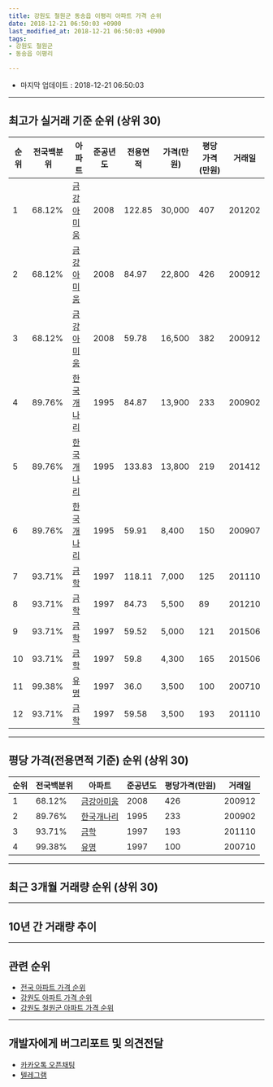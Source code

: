 ```yaml
---
title: 강원도 철원군 동송읍 이평리 아파트 가격 순위
date: 2018-12-21 06:50:03 +0900
last_modified_at: 2018-12-21 06:50:03 +0900
tags:
- 강원도 철원군
- 동송읍 이평리

---
```


* 마지막 업데이트 : 2018-12-21 06:50:03

---

## 최고가 실거래 기준 순위 (상위 30)


|순위|전국백분위|아파트|준공년도|전용면적|가격(만원)|평당가격(만원)|거래일|
|---|---|---|---|---|---|---|---|
|1|68.12%|[금강아미움](https://search.naver.com/search.naver?query=%EA%B0%95%EC%9B%90%EB%8F%84+%EC%B2%A0%EC%9B%90%EA%B5%B0+%EB%8F%99%EC%86%A1%EC%9D%8D+%EC%9D%B4%ED%8F%89%EB%A6%AC+%EA%B8%88%EA%B0%95%EC%95%84%EB%AF%B8%EC%9B%80)|2008|122.85|30,000|407|201202|
|2|68.12%|[금강아미움](https://search.naver.com/search.naver?query=%EA%B0%95%EC%9B%90%EB%8F%84+%EC%B2%A0%EC%9B%90%EA%B5%B0+%EB%8F%99%EC%86%A1%EC%9D%8D+%EC%9D%B4%ED%8F%89%EB%A6%AC+%EA%B8%88%EA%B0%95%EC%95%84%EB%AF%B8%EC%9B%80)|2008|84.97|22,800|426|200912|
|3|68.12%|[금강아미움](https://search.naver.com/search.naver?query=%EA%B0%95%EC%9B%90%EB%8F%84+%EC%B2%A0%EC%9B%90%EA%B5%B0+%EB%8F%99%EC%86%A1%EC%9D%8D+%EC%9D%B4%ED%8F%89%EB%A6%AC+%EA%B8%88%EA%B0%95%EC%95%84%EB%AF%B8%EC%9B%80)|2008|59.78|16,500|382|200912|
|4|89.76%|[한국개나리](https://search.naver.com/search.naver?query=%EA%B0%95%EC%9B%90%EB%8F%84+%EC%B2%A0%EC%9B%90%EA%B5%B0+%EB%8F%99%EC%86%A1%EC%9D%8D+%EC%9D%B4%ED%8F%89%EB%A6%AC+%ED%95%9C%EA%B5%AD%EA%B0%9C%EB%82%98%EB%A6%AC)|1995|84.87|13,900|233|200902|
|5|89.76%|[한국개나리](https://search.naver.com/search.naver?query=%EA%B0%95%EC%9B%90%EB%8F%84+%EC%B2%A0%EC%9B%90%EA%B5%B0+%EB%8F%99%EC%86%A1%EC%9D%8D+%EC%9D%B4%ED%8F%89%EB%A6%AC+%ED%95%9C%EA%B5%AD%EA%B0%9C%EB%82%98%EB%A6%AC)|1995|133.83|13,800|219|201412|
|6|89.76%|[한국개나리](https://search.naver.com/search.naver?query=%EA%B0%95%EC%9B%90%EB%8F%84+%EC%B2%A0%EC%9B%90%EA%B5%B0+%EB%8F%99%EC%86%A1%EC%9D%8D+%EC%9D%B4%ED%8F%89%EB%A6%AC+%ED%95%9C%EA%B5%AD%EA%B0%9C%EB%82%98%EB%A6%AC)|1995|59.91|8,400|150|200907|
|7|93.71%|[금학](https://search.naver.com/search.naver?query=%EA%B0%95%EC%9B%90%EB%8F%84+%EC%B2%A0%EC%9B%90%EA%B5%B0+%EB%8F%99%EC%86%A1%EC%9D%8D+%EC%9D%B4%ED%8F%89%EB%A6%AC+%EA%B8%88%ED%95%99)|1997|118.11|7,000|125|201110|
|8|93.71%|[금학](https://search.naver.com/search.naver?query=%EA%B0%95%EC%9B%90%EB%8F%84+%EC%B2%A0%EC%9B%90%EA%B5%B0+%EB%8F%99%EC%86%A1%EC%9D%8D+%EC%9D%B4%ED%8F%89%EB%A6%AC+%EA%B8%88%ED%95%99)|1997|84.73|5,500|89|201210|
|9|93.71%|[금학](https://search.naver.com/search.naver?query=%EA%B0%95%EC%9B%90%EB%8F%84+%EC%B2%A0%EC%9B%90%EA%B5%B0+%EB%8F%99%EC%86%A1%EC%9D%8D+%EC%9D%B4%ED%8F%89%EB%A6%AC+%EA%B8%88%ED%95%99)|1997|59.52|5,000|121|201506|
|10|93.71%|[금학](https://search.naver.com/search.naver?query=%EA%B0%95%EC%9B%90%EB%8F%84+%EC%B2%A0%EC%9B%90%EA%B5%B0+%EB%8F%99%EC%86%A1%EC%9D%8D+%EC%9D%B4%ED%8F%89%EB%A6%AC+%EA%B8%88%ED%95%99)|1997|59.8|4,300|165|201506|
|11|99.38%|[유명](https://search.naver.com/search.naver?query=%EA%B0%95%EC%9B%90%EB%8F%84+%EC%B2%A0%EC%9B%90%EA%B5%B0+%EB%8F%99%EC%86%A1%EC%9D%8D+%EC%9D%B4%ED%8F%89%EB%A6%AC+%EC%9C%A0%EB%AA%85)|1997|36.0|3,500|100|200710|
|12|93.71%|[금학](https://search.naver.com/search.naver?query=%EA%B0%95%EC%9B%90%EB%8F%84+%EC%B2%A0%EC%9B%90%EA%B5%B0+%EB%8F%99%EC%86%A1%EC%9D%8D+%EC%9D%B4%ED%8F%89%EB%A6%AC+%EA%B8%88%ED%95%99)|1997|59.58|3,500|193|201110|


---

## 평당 가격(전용면적 기준) 순위 (상위 30)


|순위|전국백분위|아파트|준공년도|평당가격(만원)|거래일|
|---|---|---|---|---|---|
|1|68.12%|[금강아미움](https://search.naver.com/search.naver?query=%EA%B0%95%EC%9B%90%EB%8F%84+%EC%B2%A0%EC%9B%90%EA%B5%B0+%EB%8F%99%EC%86%A1%EC%9D%8D+%EC%9D%B4%ED%8F%89%EB%A6%AC+%EA%B8%88%EA%B0%95%EC%95%84%EB%AF%B8%EC%9B%80)|2008|426|200912|
|2|89.76%|[한국개나리](https://search.naver.com/search.naver?query=%EA%B0%95%EC%9B%90%EB%8F%84+%EC%B2%A0%EC%9B%90%EA%B5%B0+%EB%8F%99%EC%86%A1%EC%9D%8D+%EC%9D%B4%ED%8F%89%EB%A6%AC+%ED%95%9C%EA%B5%AD%EA%B0%9C%EB%82%98%EB%A6%AC)|1995|233|200902|
|3|93.71%|[금학](https://search.naver.com/search.naver?query=%EA%B0%95%EC%9B%90%EB%8F%84+%EC%B2%A0%EC%9B%90%EA%B5%B0+%EB%8F%99%EC%86%A1%EC%9D%8D+%EC%9D%B4%ED%8F%89%EB%A6%AC+%EA%B8%88%ED%95%99)|1997|193|201110|
|4|99.38%|[유명](https://search.naver.com/search.naver?query=%EA%B0%95%EC%9B%90%EB%8F%84+%EC%B2%A0%EC%9B%90%EA%B5%B0+%EB%8F%99%EC%86%A1%EC%9D%8D+%EC%9D%B4%ED%8F%89%EB%A6%AC+%EC%9C%A0%EB%AA%85)|1997|100|200710|


---

## 최근 3개월 거래량 순위 (상위 30)


<div style="width:100%;">
    <canvas id="deal_count_ranking" height="250"></canvas>
</div>


<script>
new Chart(document.getElementById("deal_count_ranking"), {
    type: 'horizontalBar',
    data: {
        labels: ['유명', '금강아미움', '한국개나리'],
        datasets: [{
            label: '실거래 수',
            data: [5, 4, 2],
            borderColor: "rgba(255, 0, 128, 1)",
            backgroundColor: "rgba(255, 0, 128, 0.5)",
            fill: false,
        }]
    },
    options: {
        responsive: true,
        title: {
            display: true,
            text: '최근 3개월 거래량 순위'
        },
        tooltips: {
            mode: 'index',
            intersect: false,
            callbacks: {
                title: function(tooltipItems, data) {
                    return "실거래 수:";
                },
                label: function(tooltipItem, data) {
                    return data.labels[tooltipItem.index] + ": " + tooltipItem.xLabel;
                }
            }
        },
        hover: {
            mode: 'nearest',
            intersect: true
        },
        scales: {
            xAxes: [{
                display: true,
                scaleLabel: {
                    display: true,
                    labelString: '실거래 수'
                },
                ticks: {
                    suggestedMin: 0,
                }
            }],
            yAxes: [{
                display: true,
                ticks: {
                    autoSkip: false,
                    callback: function(value, index, values) {
                        if (value.length > 15)
                            return value.substr(0, 13) + "...";
                        else
                            return value;
                    }
                },
                scaleLabel: {
                    display: false,
                }
            }]
        }
    }
});

</script>


---

## 10년 간 거래량 추이


<div style="width:100%;">
    <canvas id="deal_progress" height="250"></canvas>
</div>

<script>
new Chart(document.getElementById("deal_progress"), {
    type: 'line',
    data: {
        labels: ['200812','200901','200902','200903','200904','200905','200906','200907','200908','200909','200910','200911','200912','201001','201002','201003','201004','201005','201006','201007','201008','201009','201010','201011','201012','201101','201102','201103','201104','201105','201106','201107','201108','201109','201110','201111','201112','201201','201202','201203','201204','201205','201206','201207','201208','201209','201210','201211','201212','201301','201302','201303','201304','201305','201306','201307','201308','201309','201310','201311','201312','201401','201402','201403','201404','201405','201406','201407','201408','201409','201410','201411','201412','201501','201502','201503','201504','201505','201506','201507','201508','201509','201510','201511','201512','201601','201602','201603','201604','201605','201606','201607','201608','201609','201610','201611','201612','201701','201702','201703','201704','201705','201706','201707','201708','201709','201710','201711','201712','201801','201802','201803','201804','201805','201806','201807','201808','201809','201810','201811','201812'],
        datasets: [{
            label: '실거래 수',
            pointRadius: 1,
            data: [1, 3, 16, 4, 5, 8, 5, 5, 5, 4, 10, 4, 16, 3, 14, 6, 7, 4, 4, 1, 3, 4, 5, 4, 1, 2, 5, 3, 4, 4, 4, 3, 0, 5, 6, 4, 5, 1, 5, 8, 9, 5, 8, 9, 16, 12, 14, 5, 6, 5, 7, 9, 5, 4, 10, 5, 5, 9, 7, 4, 3, 4, 8, 8, 4, 4, 4, 6, 3, 6, 7, 8, 7, 2, 4, 7, 3, 4, 6, 1, 2, 5, 7, 5, 3, 4, 3, 1, 3, 4, 8, 5, 1, 4, 4, 8, 5, 0, 1, 4, 1, 7, 6, 1, 5, 4, 2, 2, 6, 6, 5, 2, 3, 5, 4, 1, 4, 3, 6, 5, 0],
            borderColor: "rgba(255, 201, 14, 1)",
            backgroundColor: "rgba(255, 201, 14, 0.5)",
            fill: true,
        }]
    },
    options: {
        responsive: true,
        title: {
            display: true,
            text: '10년간 거래량 추이'
        },
        tooltips: {
            mode: 'index',
            intersect: false,
        },
        hover: {
            mode: 'nearest',
            intersect: true
        },
        scales: {
            xAxes: [{
                display: true,
                scaleLabel: {
                    display: true,
                    labelString: '년/월'
                }
            }],
            yAxes: [{
                display: true,
                ticks: {
                    suggestedMin: 0,
                },
                scaleLabel: {
                    display: true,
                    labelString: '실거래 수'
                }
            }]
        }
    }
});

</script>


---

## 관련 순위

- [전국 아파트 가격 순위](https://inasie.github.io/apt-ranking/전국)
- [강원도 아파트 가격 순위](https://inasie.github.io/apt-ranking/강원도)
- [강원도 철원군 아파트 가격 순위](https://inasie.github.io/apt-ranking/강원도-철원군)


---

## 개발자에게 버그리포트 및 의견전달

- [카카오톡 오픈채팅](https://open.kakao.com/o/gLJUAP4)
- [텔레그램](https://t.me/inasie)

